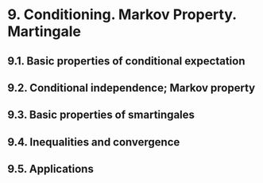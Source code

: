 # 9. Conditioning. Markov Property. Martingale
## 9.1. Basic properties of conditional expectation
## 9.2. Conditional independence; Markov property
## 9.3. Basic properties of smartingales
## 9.4. Inequalities and convergence
## 9.5. Applications
